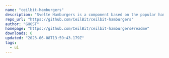 ```yaml
---
name: "ceilbit-hamburgers"
description: "Svelte Hamburgers is a component based on the popular hamburgers.css"
repo_url: "https://github.com/CeilBit/ceilbit-hamburgers"
author: "GHOST"
homepage: "https://github.com/CeilBit/ceilbit-hamburgers#readme"
downloads: 6
updated: "2023-06-08T13:59:43.179Z"
tags: 
  - ui
---
```

